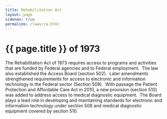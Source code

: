 ```yaml
---
title: Rehabilitation Act
layout: page
sidenav: true
permalink: /laws/ra.html
---
```


# {{ page.title }} of 1973

The Rehabilitation Act of 1973 requires access to programs and activities that are funded by Federal agencies and to Federal employment.&nbsp;
The law also established the Access Board (section 502).&nbsp;
Later amendments strengthened requirements for access to electronic and information technology in the Federal sector (Section 508).&nbsp;
With passage the Patient Protection and Affordable Care Act in 2010, a new provision (section 510) was added to address access to medical diagnostic equipment.&nbsp;
The Board plays a lead role in developing and maintaining standards for electronic and information technology under section 508 and medical diagnostic equipment covered by section 510. 

